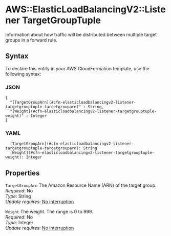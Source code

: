 # AWS::ElasticLoadBalancingV2::Listener TargetGroupTuple<a name="aws-properties-elasticloadbalancingv2-listener-targetgrouptuple"></a>

Information about how traffic will be distributed between multiple target groups in a forward rule\.

## Syntax<a name="aws-properties-elasticloadbalancingv2-listener-targetgrouptuple-syntax"></a>

To declare this entity in your AWS CloudFormation template, use the following syntax:

### JSON<a name="aws-properties-elasticloadbalancingv2-listener-targetgrouptuple-syntax.json"></a>

```
{
  "[TargetGroupArn](#cfn-elasticloadbalancingv2-listener-targetgrouptuple-targetgrouparn)" : String,
  "[Weight](#cfn-elasticloadbalancingv2-listener-targetgrouptuple-weight)" : Integer
}
```

### YAML<a name="aws-properties-elasticloadbalancingv2-listener-targetgrouptuple-syntax.yaml"></a>

```
  [TargetGroupArn](#cfn-elasticloadbalancingv2-listener-targetgrouptuple-targetgrouparn): String
  [Weight](#cfn-elasticloadbalancingv2-listener-targetgrouptuple-weight): Integer
```

## Properties<a name="aws-properties-elasticloadbalancingv2-listener-targetgrouptuple-properties"></a>

`TargetGroupArn`  <a name="cfn-elasticloadbalancingv2-listener-targetgrouptuple-targetgrouparn"></a>
The Amazon Resource Name \(ARN\) of the target group\.  
*Required*: No  
*Type*: String  
*Update requires*: [No interruption](https://docs.aws.amazon.com/AWSCloudFormation/latest/UserGuide/using-cfn-updating-stacks-update-behaviors.html#update-no-interrupt)

`Weight`  <a name="cfn-elasticloadbalancingv2-listener-targetgrouptuple-weight"></a>
The weight\. The range is 0 to 999\.  
*Required*: No  
*Type*: Integer  
*Update requires*: [No interruption](https://docs.aws.amazon.com/AWSCloudFormation/latest/UserGuide/using-cfn-updating-stacks-update-behaviors.html#update-no-interrupt)